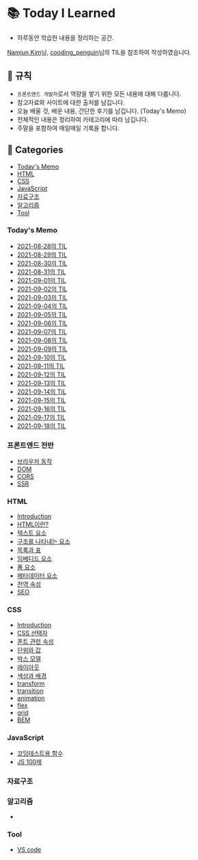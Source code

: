 # 📚 Today I Learned

- 하루동안 학습한 내용을 정리하는 공간.

[Namjun Kim](https://github.com/namjunemy/TIL)님, [cooding_penguin](https://www.instagram.com/cooding_penguin/)님의 TIL을 참조하여 작성하였습니다.

## 📢 규칙

- `프론트엔드 개발자`로서 역량을 쌓기 위한 모든 내용에 대해 다룹니다.
- 참고자료와 사이트에 대한 출처를 남깁니다.
- 오늘 배울 것, 배운 내용, 간단한 후기를 남깁니다. (Today's Memo)
- 전체적인 내용은 정리하여 카테고리에 따라 남깁니다.
- 주말을 포함하여 매일매일 기록을 합니다.

## 📁 Categories

- [Today's Memo](#todays-memo)
- [HTML](#html)
- [CSS](#css)
- [JavaScript](#javascript)
- [자료구조](#자료구조)
- [알고리즘](#알고리즘)
- [Tool](#tool)

### Today's Memo

- [2021-08-28의 TIL](Today's%20Memo/2021-08-28.md)
- [2021-08-29의 TIL](Today's%20Memo/2021-08-29.md)
- [2021-08-30의 TIL](Today's%20Memo/2021-08-30.md)
- [2021-08-31의 TIL](Today's%20Memo/2021-08-31.md)
- [2021-09-01의 TIL](Today's%20Memo/2021-09-01.md)
- [2021-09-02의 TIL](Today's%20Memo/2021-09-02.md)
- [2021-09-03의 TIL](Today's%20Memo/2021-09-03.md)
- [2021-09-04의 TIL](Today's%20Memo/2021-09-04.md)
- [2021-09-05의 TIL](Today's%20Memo/2021-09-05.md)
- [2021-09-06의 TIL](Today's%20Memo/2021-09-06.md)
- [2021-09-07의 TIL](Today's%20Memo/2021-09-07.md)
- [2021-09-08의 TIL](Today's%20Memo/2021-09-08.md)
- [2021-09-09의 TIL](Today's%20Memo/2021-09-09.md)
- [2021-09-10의 TIL](Today's%20Memo/2021-09-10.md)
- [2021-09-11의 TIL](Today's%20Memo/2021-09-11.md)
- [2021-09-12의 TIL](Today's%20Memo/2021-09-12.md)
- [2021-09-13의 TIL](Today's%20Memo/2021-09-13.md)
- [2021-09-14의 TIL](Today's%20Memo/2021-09-14.md)
- [2021-09-15의 TIL](Today's%20Memo/2021-09-15.md)
- [2021-09-16의 TIL](Today's%20Memo/2021-09-16.md)
- [2021-09-17의 TIL](Today's%20Memo/2021-09-17.md)
- [2021-09-18의 TIL](Today's%20Memo/2021-09-18.md)

### 프론트엔드 전반

- [브라우저 동작](FrontEnd/browser-rendering.md)
- [DOM](FrontEnd/DOM.md)
- [CORS](FrontEnd/CORS.md)
- [SSR](FrontEnd/SSR.md)

### HTML

- [Introduction](HTML/1.%20Introduction.md)
- [HTML이란?](HTML/2.%20what-is-html.md)
- [텍스트 요소](HTML/3.%20text-element.md)
- [구조를 나타내는 요소](HTML/4.%20structure-element.md)
- [목록과 표](HTML/5.%20list-and-table.md)
- [임베디드 요소](HTML/6.%20embedded-element.md)
- [폼 요소](HTML/7.%20form-element.md)
- [메타데이터 요소](HTML/8.%20meta-element.md)
- [전역 속성](HTML/9.%20global-attributes.md)
- [SEO](HTML/SEO.md)

### CSS

- [Introduction](CSS/1.%20introduction.md)
- [CSS 선택자](CSS/2.%20selector.md)
- [폰트 관련 속성](CSS/3.%20font.md)
- [단위와 값](CSS/4.%20unit.md)
- [박스 모델](CSS/5.%20box-model.md)
- [레이아웃](CSS/6.%20layout.md)
- [색상과 배경](CSS/7.%20color-and-background.md)
- [transform](CSS/8.%20transform.md)
- [transition](CSS/9.%20transition.md)
- [animation](CSS/10.%20animation.md)
- [flex](CSS/11.%20flex.md)
- [grid](CSS/12.%20grid.md)
- [BEM](CSS/BEM.md)

### JavaScript

- [코딩테스트용 함수](JavaScript/coding-test.md)
- [JS 100제](JavaScript/JS100.md)

### 자료구조

### 알고리즘

-

### Tool

- [VS code](Tool/vs-code.md)
